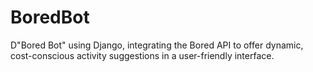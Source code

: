 # BoredBot
D"Bored Bot" using Django, integrating the Bored API to offer dynamic, cost-conscious activity suggestions in a user-friendly interface.
